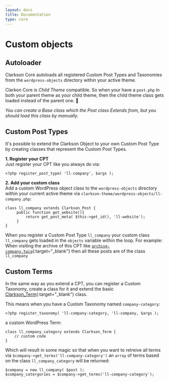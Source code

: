 ```yaml
---
layout: docs
title: Documentation
type: core
---
```

# Custom objects  

## Autoloader
Clarkson Core autoloads all registered Custom Post Types and Taxonomies from the `wordpress-objects` directory within your active theme. 

Clarkon Core is _Child Theme_ compatible. So when your have a `post.php` in both your parent theme as your child theme, then the child theme class gets loaded instead of the parent one. 🎉 
 
_You can create a Base class which the Post class Extends from, but you should load this class by manually._

## Custom Post Types
It's possible to extend the Clarkson Object to your own Custom Post Type by creating classes that represent the Custom Post Types.  

**1\. Register your CPT**  
Just register your CPT like you always do via:  

~~~
<?php register_post_type( 'll-company', $args );
~~~

**2\. Add your custom class**  
Add a custom WordPress object class to the `wordpress-objects` directory within your current active theme via `clarkson-theme/wordpress-objects/ll-company.php`:

~~~
class ll_company extends Clarkson_Post {
     public function get_website(){
         return get_post_meta( $this->get_id(), 'll-website');
     } 
}
~~~

When you register a Custom Post Type `ll_company` your custom class `ll_company` gets loaded in the `objects`  variable within the loop. For example: When visiting the archive of this CPT like [`archive-company.twig`](https://github.com/level-level/Clarkson-Theme/blob/master/templates/index.twig#L4-L6){:target="_blank"} then all these posts are of the class `ll_company`

## Custom Terms
In the same way as you extend a CPT, you can register a Custom Taxonomy, create a class for it and extend the basic [Clarkson_Term](https://github.com/level-level/Clarkson-Core/blob/master/post-objects/Clarkson_Term.php){:target="_blank"} class.

This means when you have a Custom Taxonomy named `company-category`:

~~~
<?php register_taxonomy( 'll-company-category, 'll-company, $args );
~~~

a custom WordPress Term:

~~~
class ll_company_category extends Clarkson_Term {
    // custom code
}
~~~


Which will result in some magic so that when you want to retreive all terms via `$company->get_terms('ll-company-category')` an `array` of terms based on the class `ll_company_category` will be returned:

~~~
$company = new ll_company( $post );
$company_catergories = $company->get_terms('ll-company-category');
~~~


